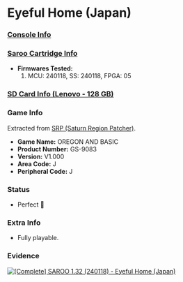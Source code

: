 # Eyeful Home (Japan)

### [Console Info](../../../../../Info/Consoles/VA13/README.md)

### [Saroo Cartridge Info](../../../../../Info/Cartridges/RetroGameParadiseStore/1.32F/README.md)

- <b>Firmwares Tested:</b>
  1. MCU: 240118, SS: 240118, FPGA: 05

### [SD Card Info (Lenovo - 128 GB)](../../../../../Info/SdCards/Lenovo/128GB/fat32/README.md)

### Game Info

Extracted from [SRP (Saturn Region Patcher)](https://segaxtreme.net/resources/saturn-region-patcher.81/download).

- <b>Game Name:</b> OREGON AND BASIC
- <b>Product Number:</b> GS-9083
- <b>Version:</b> V1.000
- <b>Area Code:</b> J
- <b>Peripheral Code:</b> J

### Status

- Perfect :100:

### Extra Info

- Fully playable.

### Evidence

[![[Complete] SAROO 1.32 (240118) - Eyeful Home (Japan)](https://img.youtube.com/vi/8Ctd2OgHZHo/0.jpg)](https://www.youtube.com/watch?v=8Ctd2OgHZHo)

